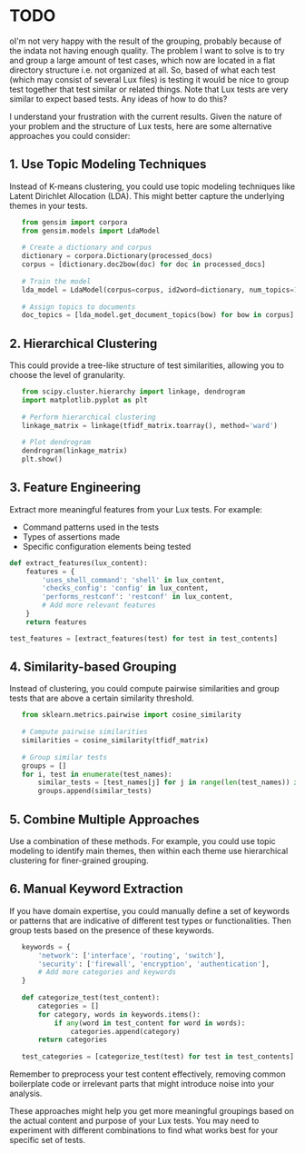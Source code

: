 # TODO

oI'm not very happy with the result of the grouping, probably because of the indata not having enough quality. The problem I want to solve is to try and group a large amount of test cases, which now are located in a flat directory structure i.e. not organized at all. So, based of what each test (which may consist of several Lux files) is testing it would be nice to group test together that test similar or related things. Note that Lux tests are very similar to expect based tests. Any ideas of how to do this?

I understand your frustration with the current results. Given the nature of your problem and the structure of Lux tests, here are some alternative approaches you could consider:

## 1. Use Topic Modeling Techniques

Instead of K-means clustering, you could use topic modeling techniques like Latent Dirichlet Allocation (LDA). This might better capture the underlying themes in your tests.

```python
   from gensim import corpora
   from gensim.models import LdaModel
   
   # Create a dictionary and corpus
   dictionary = corpora.Dictionary(processed_docs)
   corpus = [dictionary.doc2bow(doc) for doc in processed_docs]
   
   # Train the model
   lda_model = LdaModel(corpus=corpus, id2word=dictionary, num_topics=10)
   
   # Assign topics to documents
   doc_topics = [lda_model.get_document_topics(bow) for bow in corpus]
```

## 2. Hierarchical Clustering

This could provide a tree-like structure of test similarities, allowing you to choose the level of granularity.

```python
   from scipy.cluster.hierarchy import linkage, dendrogram
   import matplotlib.pyplot as plt
   
   # Perform hierarchical clustering
   linkage_matrix = linkage(tfidf_matrix.toarray(), method='ward')
   
   # Plot dendrogram
   dendrogram(linkage_matrix)
   plt.show()
```

## 3. Feature Engineering

Extract more meaningful features from your Lux tests. For example:


   * Command patterns used in the tests
   * Types of assertions made
   * Specific configuration elements being tested

   ```python
   def extract_features(lux_content):
       features = {
           'uses_shell_command': 'shell' in lux_content,
           'checks_config': 'config' in lux_content,
           'performs_restconf': 'restconf' in lux_content,
           # Add more relevant features
       }
       return features
   
   test_features = [extract_features(test) for test in test_contents]
   ```

   ## 4. Similarity-based Grouping

   Instead of clustering, you could compute pairwise similarities and group tests that are above a certain similarity threshold.

```python
   from sklearn.metrics.pairwise import cosine_similarity
   
   # Compute pairwise similarities
   similarities = cosine_similarity(tfidf_matrix)
   
   # Group similar tests
   groups = []
   for i, test in enumerate(test_names):
       similar_tests = [test_names[j] for j in range(len(test_names)) if similarities[i][j] > 0.5]
       groups.append(similar_tests)
```

## 5. Combine Multiple Approaches

Use a combination of these methods. For example, you could use topic modeling to identify main themes, then within each theme use hierarchical clustering for finer-grained grouping.

## 6. Manual Keyword Extraction

If you have domain expertise, you could manually define a set of keywords or patterns that are indicative of different test types or functionalities. Then group tests based on the presence of these keywords.

```python
   keywords = {
       'network': ['interface', 'routing', 'switch'],
       'security': ['firewall', 'encryption', 'authentication'],
       # Add more categories and keywords
   }
   
   def categorize_test(test_content):
       categories = []
       for category, words in keywords.items():
           if any(word in test_content for word in words):
               categories.append(category)
       return categories
   
   test_categories = [categorize_test(test) for test in test_contents]
```


Remember to preprocess your test content effectively, removing common boilerplate code or irrelevant parts that might introduce noise into your analysis.


These approaches might help you get more meaningful groupings based on the actual content and purpose of your Lux tests. You may need to experiment with different combinations to find what works best for your specific set of tests.